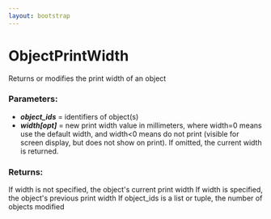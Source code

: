 ```yaml
---
layout: bootstrap
---
```


# ObjectPrintWidth

Returns or modifies the print width of an object
          

### Parameters:

- ***object_ids*** = identifiers of object(s)
- ***width[opt]*** = new print width value in millimeters, where width=0 means use
  the default width, and width<0 means do not print (visible for screen display,
  but does not show on print). If omitted, the current width is returned.
        

### Returns:


If width is not specified, the object's current print width
If width is specified, the object's previous print width
If object_ids is a list or tuple, the number of objects modified
        



